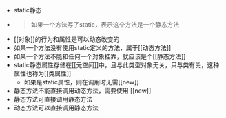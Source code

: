 - static静态
- > 如果一个方法写了static，表示这个方法是一个静态方法
- [[对象]]的行为和属性是可以动态改变的
- 如果一个方法没有使用static定义的方法，属于[[动态方法]]
- 如果一个方法不能和任何一个对象挂靠，就应该是个[[静态方法]]
- static静态属性存储在[[元空间]]中，且与此类型对象无关，只与类有关，这种属性也称为[[类属性]]
	- 如果是static属性，则在调用时无需[[new]]
- 静态方法不能直接调用动态方法，需要使用 [[new]]
- 静态方法可直接调用静态方法
- 动态方法可以直接调用静态方法